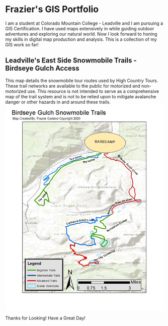 # Frazier's GIS Portfolio
I am a student at Colorado Mountain College - Leadville and I am pursuing a GIS Certification. I have used maps extensively in while guiding outdoor adventures and exploring our natural world. Now I look forward to honing my skills in digital map production and analysis. This is a collection of my GIS work so far!

## Leadville's East Side Snowmobile Trails - Birdseye Gulch Access
This map details the snowmobile tour routes used by High Country Tours. These trail networks are available to the public for motorized and non-motorized use. This resource is not intended to serve as a comprehensive map of the trail system and is not to be relied upon to mitigate avalanche danger or other hazards in and around these trails.
![Birdseye Gulch](BirdseyeGulchSBTrails.jpg)

Thanks for Looking! Have a Great Day!

